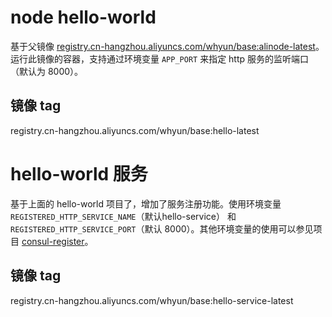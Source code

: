 # node hello-world

基于父镜像 [registry.cn-hangzhou.aliyuncs.com/whyun/base:alinode-latest](../alinode)。运行此镜像的容器，支持通过环境变量 `APP_PORT` 来指定 http 服务的监听端口（默认为 8000）。

## 镜像 tag

registry.cn-hangzhou.aliyuncs.com/whyun/base:hello-latest

# hello-world 服务

基于上面的 hello-world 项目了，增加了服务注册功能。使用环境变量 `REGISTERED_HTTP_SERVICE_NAME`（默认hello-service） 和 `REGISTERED_HTTP_SERVICE_PORT`（默认 8000）。其他环境变量的使用可以参见项目 [consul-register](https://github.com/yunnysunny/consul-register)。

## 镜像 tag

registry.cn-hangzhou.aliyuncs.com/whyun/base:hello-service-latest